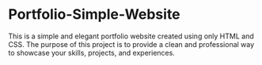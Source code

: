 # Portfolio-Simple-Website
This is a simple and elegant portfolio website created using only HTML and CSS. The purpose of this project is to provide a clean and professional way to showcase your skills, projects, and experiences.
